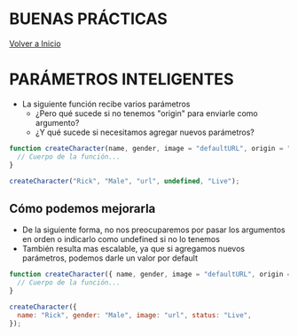 # BUENAS PRÁCTICAS

[Volver a Inicio](../README.md)

# PARÁMETROS INTELIGENTES

- La siguiente función recibe varios parámetros
  - ¿Pero qué sucede si no tenemos "origin" para enviarle como argumento?
  - ¿Y qué sucede si necesitamos agregar nuevos parámetros?

```js
function createCharacter(name, gender, image = "defaultURL", origin = "earth", status) {
  // Cuerpo de la función...
}

createCharacter("Rick", "Male", "url", undefined, "Live");
```

## Cómo podemos mejorarla

- De la siguiente forma, no nos preocuparemos por pasar los argumentos en orden o indicarlo como undefined si no lo tenemos
- También resulta mas escalable, ya que si agregamos nuevos parámetros, podemos darle un valor por default

```js
function createCharacter({ name, gender, image = "defaultURL", origin = "earth", status }) {
  // Cuerpo de la función...
}

createCharacter({
  name: "Rick", gender: "Male", image: "url", status: "Live",
});
```